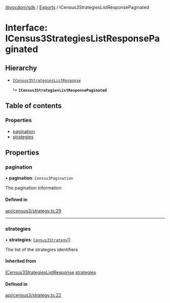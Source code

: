 [@vocdoni/sdk](/sdk) / [Exports](../modules.md) / ICensus3StrategiesListResponsePaginated

# Interface: ICensus3StrategiesListResponsePaginated

## Hierarchy

- [`ICensus3StrategiesListResponse`](ICensus3StrategiesListResponse.md)

  ↳ **`ICensus3StrategiesListResponsePaginated`**

## Table of contents

### Properties

- [pagination](ICensus3StrategiesListResponsePaginated.md#pagination)
- [strategies](ICensus3StrategiesListResponsePaginated.md#strategies)

## Properties

### pagination

• **pagination**: `Census3Pagination`

The pagination information

#### Defined in

[api/census3/strategy.ts:29](https://github.com/vocdoni/vocdoni-sdk/blob/0a4464c/src/api/census3/strategy.ts#L29)

___

### strategies

• **strategies**: [`Census3Strategy`](../modules.md#census3strategy)[]

The list of the strategies identifiers

#### Inherited from

[ICensus3StrategiesListResponse](ICensus3StrategiesListResponse.md).[strategies](ICensus3StrategiesListResponse.md#strategies)

#### Defined in

[api/census3/strategy.ts:22](https://github.com/vocdoni/vocdoni-sdk/blob/0a4464c/src/api/census3/strategy.ts#L22)
